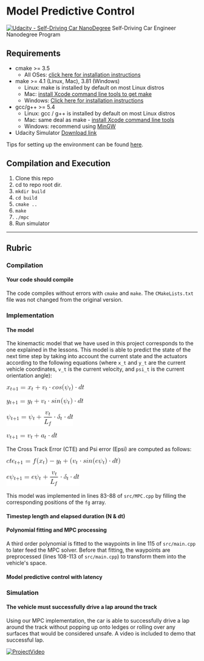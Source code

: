 # Model Predictive Control
[![Udacity - Self-Driving Car NanoDegree](https://s3.amazonaws.com/udacity-sdc/github/shield-carnd.svg)](http://www.udacity.com/drive)
Self-Driving Car Engineer Nanodegree Program

## Requirements

* cmake >= 3.5
  * All OSes: [click here for installation instructions](https://cmake.org/install/)
* make >= 4.1 (Linux, Mac), 3.81 (Windows)
  * Linux: make is installed by default on most Linux distros
  * Mac: [install Xcode command line tools to get make](https://developer.apple.com/xcode/features/)
  * Windows: [Click here for installation instructions](http://gnuwin32.sourceforge.net/packages/make.htm)
* gcc/g++ >= 5.4
  * Linux: gcc / g++ is installed by default on most Linux distros
  * Mac: same deal as make - [install Xcode command line tools](https://developer.apple.com/xcode/features/)
  * Windows: recommend using [MinGW](http://www.mingw.org/)
* Udacity Simulator [Download link](https://github.com/udacity/self-driving-car-sim/releases)


Tips for setting up the environment can be found [here](https://classroom.udacity.com/nanodegrees/nd013/parts/40f38239-66b6-46ec-ae68-03afd8a601c8/modules/0949fca6-b379-42af-a919-ee50aa304e6a/lessons/f758c44c-5e40-4e01-93b5-1a82aa4e044f/concepts/23d376c7-0195-4276-bdf0-e02f1f3c665d).

## Compilation and Execution

1. Clone this repo
2. cd to repo root dir.
3. `mkdir build`
4. `cd build`
5. `cmake ..`
6. `make`
7. `./mpc`
8. Run simulator

---

## Rubric

### Compilation

#### Your code should compile

The code compiles without errors with `cmake` and `make`. The `CMakeLists.txt` file was not changed from the original version.

### Implementation

#### The model

The kinemactic model that we have used in this project corresponds to the one explained in the lessons. This model is able to predict the state of the next time step by taking into account the current state and the actuators according to the following equations (where `x_t` and `y_t` are the current vehicle coordinates, `v_t` is the current velocity, and `psi_t` is the current orientation angle):

![math1](img/math1.gif)

![math2](img/math2.gif)

![math3](img/math3.gif)

![math4](img/math4.gif)

The Cross Track Error (CTE) and Psi error (Epsi) are computed as follows:

![math5](img/math5.gif)

![math6](img/math6.gif)

This model was implemented in lines 83-88 of `src/MPC.cpp` by filling the corresponding positions of the `fg` array.

#### Timestep length and elapsed duration (N & dt)

#### Polynomial fitting and MPC processing

A third order polynomial is fitted to the waypoints in line 115 of `src/main.cpp` to later feed the MPC solver. Before that fitting, the waypoints are preprocessed (lines 108-113 of `src/main.cpp`) to transform them into the vehicle's space.

#### Model predictive control with latency

### Simulation

#### The vehicle must successfully drive a lap around the track

Using our MPC implementation, the car is able to successfully drive a lap around the track without popping up onto ledges or rolling over any surfaces that would be considered unsafe. A video is included to demo that successful lap.

[![ProjectVideo](http://img.youtube.com/vi/OEBSJaWOayw/0.jpg)](https://www.youtube.com/watch?v=OEBSJaWOayw "Self-Driving Car Nanodegree - Model Predictive Control")
